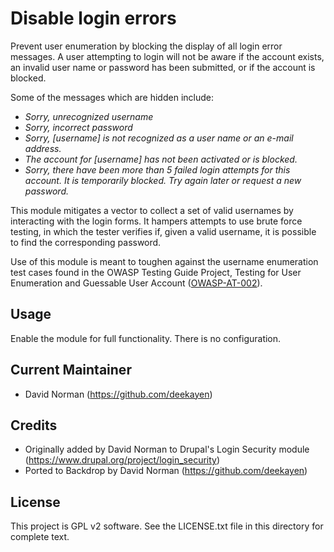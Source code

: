 Disable login errors
====================

Prevent user enumeration by blocking the display of all login error messages. A user attempting to login will not be aware if the account exists, an invalid user name or password has been submitted, or if the account is blocked.

Some of the messages which are hidden include:

* _Sorry, unrecognized username_
* _Sorry, incorrect password_
* _Sorry, [username] is not recognized as a user name or an e-mail address._
* _The account for [username] has not been activated or is blocked._
* _Sorry, there have been more than 5 failed login attempts for this account. It is temporarily blocked. Try again later or request a new password._

This module mitigates a vector to collect a set of valid usernames by interacting with the login forms. It hampers attempts to use brute force testing, in which the tester verifies if, given a valid username, it is possible to find the corresponding password.

Use of this module is meant to toughen against the username enumeration test cases found in the OWASP Testing Guide Project, Testing for User Enumeration and Guessable User Account ([OWASP-AT-002](https://www.owasp.org/index.php/Testing_for_User_Enumeration_and_Guessable_User_Account_(OWASP-AT-002))).

Usage
-----

Enable the module for full functionality. There is no configuration.

Current Maintainer
------------------

- David Norman (https://github.com/deekayen)

Credits
-------

- Originally added by David Norman to Drupal's Login Security module
  (https://www.drupal.org/project/login_security)
- Ported to Backdrop by David Norman (https://github.com/deekayen)

License
-------

This project is GPL v2 software. See the LICENSE.txt file in this directory for
complete text.
